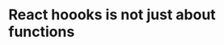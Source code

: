 # React hoooks is not just about functions


<!--stackedit_data:
eyJoaXN0b3J5IjpbLTEyMjk0MDIyMzZdfQ==
-->